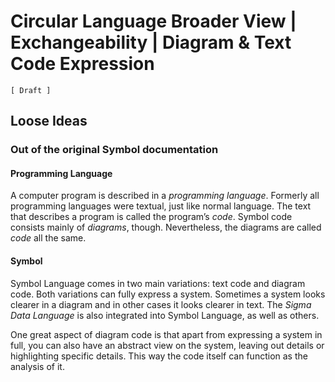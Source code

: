 ﻿Circular Language Broader View | Exchangeability | Diagram & Text Code Expression
=================================================================================

`[ Draft ]`

## Loose Ideas

### Out of the original Symbol documentation

#### Programming Language

A computer program is described in a *programming language*. Formerly all programming languages were textual, just like normal language. The text that describes a program is called the program’s *code*. Symbol code consists mainly of *diagrams*, though. Nevertheless, the diagrams are called *code* all the same.

#### Symbol

Symbol Language comes in two main variations: text code and diagram code. Both variations can fully express a system. Sometimes a system looks clearer in a diagram and in other cases it looks clearer in text. The *Sigma Data Language* is also integrated into Symbol Language, as well as others.

One great aspect of diagram code is that apart from expressing a system in full, you can also have an abstract view on the system, leaving out details or highlighting specific details. This way the code itself can function as the analysis of it.

